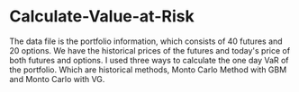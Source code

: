# Calculate-Value-at-Risk
The data file is the portfolio information, which consists of 40 futures and 20 options. We have the historical prices of the futures and today's price of both futures and options. I used three ways to calculate the one day VaR of the portfolio. Which are historical methods, Monto Carlo Method with GBM and Monto Carlo with VG. 
